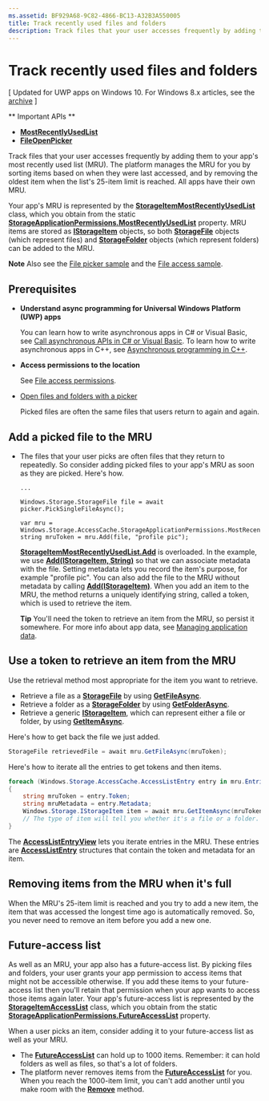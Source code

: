 ```yaml
---
ms.assetid: BF929A68-9C82-4866-BC13-A32B3A550005
title: Track recently used files and folders
description: Track files that your user accesses frequently by adding them to your app's most recently used list (MRU).
---
```

# Track recently used files and folders

\[ Updated for UWP apps on Windows 10. For Windows 8.x articles, see the [archive](http://go.microsoft.com/fwlink/p/?linkid=619132) \]


** Important APIs **

- [**MostRecentlyUsedList**](https://msdn.microsoft.com/library/windows/apps/br207458)
- [**FileOpenPicker**](https://msdn.microsoft.com/library/windows/apps/hh738369)

Track files that your user accesses frequently by adding them to your app's most recently used list (MRU). The platform manages the MRU for you by sorting items based on when they were last accessed, and by removing the oldest item when the list's 25-item limit is reached. All apps have their own MRU.

Your app's MRU is represented by the [**StorageItemMostRecentlyUsedList**](https://msdn.microsoft.com/library/windows/apps/br207475) class, which you obtain from the static [**StorageApplicationPermissions.MostRecentlyUsedList**](https://msdn.microsoft.com/library/windows/apps/br207458) property. MRU items are stored as [**IStorageItem**](https://msdn.microsoft.com/library/windows/apps/br227129) objects, so both [**StorageFile**](https://msdn.microsoft.com/library/windows/apps/br227171) objects (which represent files) and [**StorageFolder**](https://msdn.microsoft.com/library/windows/apps/br227230) objects (which represent folders) can be added to the MRU.

**Note**  Also see the [File picker sample](http://go.microsoft.com/fwlink/p/?linkid=619994) and the [File access sample](http://go.microsoft.com/fwlink/p/?linkid=619995).

 

## Prerequisites

-   **Understand async programming for Universal Windows Platform (UWP) apps**

    You can learn how to write asynchronous apps in C# or Visual Basic, see [Call asynchronous APIs in C# or Visual Basic](https://msdn.microsoft.com/library/windows/apps/mt187337). To learn how to write asynchronous apps in C++, see [Asynchronous programming in C++](https://msdn.microsoft.com/library/windows/apps/mt187334).

-   **Access permissions to the location**

    See [File access permissions](file-access-permissions.md).

-   [Open files and folders with a picker](quickstart-using-file-and-folder-pickers.md)

    Picked files are often the same files that users return to again and again.

 ## Add a picked file to the MRU

-   The files that your user picks are often files that they return to repeatedly. So consider adding picked files to your app's MRU as soon as they are picked. Here's how.

    ```CSharp
    ...
    
    Windows.Storage.StorageFile file = await picker.PickSingleFileAsync();

    var mru = Windows.Storage.AccessCache.StorageApplicationPermissions.MostRecentlyUsedList;
    string mruToken = mru.Add(file, "profile pic");
    ```
    
    [**StorageItemMostRecentlyUsedList.Add**](https://msdn.microsoft.com/library/windows/apps/br207476) is overloaded. In the example, we use [**Add(IStorageItem, String)**](https://msdn.microsoft.com/library/windows/apps/br207481) so that we can associate metadata with the file. Setting metadata lets you record the item's purpose, for example "profile pic". You can also add the file to the MRU without metadata by calling [**Add(IStorageItem)**](https://msdn.microsoft.com/library/windows/apps/br207480). When you add an item to the MRU, the method returns a uniquely identifying string, called a token, which is used to retrieve the item.

    **Tip**   You'll need the token to retrieve an item from the MRU, so persist it somewhere. For more info about app data, see [Managing application data](https://msdn.microsoft.com/library/windows/apps/hh465109).

     

## Use a token to retrieve an item from the MRU

Use the retrieval method most appropriate for the item you want to retrieve.

-   Retrieve a file as a [**StorageFile**](https://msdn.microsoft.com/library/windows/apps/br227171) by using [**GetFileAsync**](https://msdn.microsoft.com/library/windows/apps/br207486).
-   Retrieve a folder as a [**StorageFolder**](https://msdn.microsoft.com/library/windows/apps/br227230) by using [**GetFolderAsync**](https://msdn.microsoft.com/library/windows/apps/br207489).
-   Retrieve a generic [**IStorageItem**](https://msdn.microsoft.com/library/windows/apps/br227129), which can represent either a file or folder, by using [**GetItemAsync**](https://msdn.microsoft.com/library/windows/apps/br207492).

Here's how to get back the file we just added.

```csharp
StorageFile retrievedFile = await mru.GetFileAsync(mruToken);
```

Here's how to iterate all the entries to get tokens and then items.

```csharp
foreach (Windows.Storage.AccessCache.AccessListEntry entry in mru.Entries)
{
    string mruToken = entry.Token;
    string mruMetadata = entry.Metadata;
    Windows.Storage.IStorageItem item = await mru.GetItemAsync(mruToken);
    // The type of item will tell you whether it's a file or a folder.
}
```

The [**AccessListEntryView**](https://msdn.microsoft.com/library/windows/apps/br227349) lets you iterate entries in the MRU. These entries are [**AccessListEntry**](https://msdn.microsoft.com/library/windows/apps/br227348) structures that contain the token and metadata for an item.

## Removing items from the MRU when it's full

When the MRU's 25-item limit is reached and you try to add a new item, the item that was accessed the longest time ago is automatically removed. So, you never need to remove an item before you add a new one.

## Future-access list

As well as an MRU, your app also has a future-access list. By picking files and folders, your user grants your app permission to access items that might not be accessible otherwise. If you add these items to your future-access list then you'll retain that permission when your app wants to access those items again later. Your app's future-access list is represented by the [**StorageItemAccessList**](https://msdn.microsoft.com/library/windows/apps/br207459) class, which you obtain from the static [**StorageApplicationPermissions.FutureAccessList**](https://msdn.microsoft.com/library/windows/apps/br207457) property.

When a user picks an item, consider adding it to your future-access list as well as your MRU.

-   The [**FutureAccessList**](https://msdn.microsoft.com/library/windows/apps/br207457) can hold up to 1000 items. Remember: it can hold folders as well as files, so that's a lot of folders.
-   The platform never removes items from the [**FutureAccessList**](https://msdn.microsoft.com/library/windows/apps/br207457) for you. When you reach the 1000-item limit, you can't add another until you make room with the [**Remove**](https://msdn.microsoft.com/library/windows/apps/br207497) method.

 

 






<!--HONumber=Jun16_HO1-->


